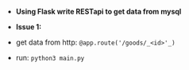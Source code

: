 - __Using Flask write RESTapi to get data from mysql__

- __Issue 1:__
- get data from http: 
`@app.route('/goods/_<id>'_)`

- run:
`python3 main.py`

